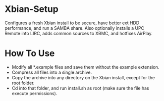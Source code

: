 Xbian-Setup
===========

Configures a fresh Xbian install to be secure, have better ext HDD performance, and run a SAMBA share.
Also optionally installs a UPC Remote into LIRC, adds common sources to XBMC, and hotfixes AirPlay.


How To Use
==========

- Modify all *.example files and save them without the example extension.
- Compress all files into a single archive.
- Copy the archive into any directory on the Xbian install, except for the root folder.
- Cd into that folder, and run install.sh as root (make sure the file has execute permissions).
